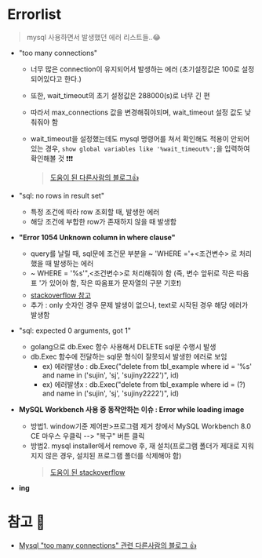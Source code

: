 # Errorlist
> mysql 사용하면서 발생했던 에러 리스트들..😂

+ "too many connections"     

   + 너무 많은 connection이 유지되어서 발생하는 에러 (초기설정값은 100로 설정되어있다고 한다.)   

   + 또한, wait_timeout의 초기 설정값은 288000(s)로 너무 긴 편
   + 따라서 max_connections 값을 변경해줘야되며, wait_timeout 설정 값도 낮춰줘야 함
   + wait_timeout을 설정했는데도 mysql 명령어를 쳐서 확인해도 적용이 안되어있는 경우, `show global variables like '%wait_timeout%';`을 입력하여 확인해볼 것 ❗❗❗
      > [도움이 된 다른사람의 블로그👍](https://velog.io/@army262/mysql-waittimeout)

+ "sql: no rows in result set"
   + 특정 조건에 따라 row 조회할 때, 발생한 에러
   + 해당 조건에 부합한 row가 존재하지 않을 때 발생함

+ **"Error 1054 Unknown column in where clause"**
   + query를 날릴 때, sql문에 조건문 부분을 ~ 'WHERE ='+<조건변수> 로 처리 했을 때 발생하는 에러
   + ~ WHERE = '%s'",<조건변수>로 처리해줘야 함 (즉, 변수 앞뒤로 작은 따옴표 '가 있어야 함, 작은 따옴표가 문자열의 구분 기호❗)
   + [stackoverflow 참고](https://stackoverflow.com/questions/61848379/error-1054-unknown-column-in-where-clause)
   + 추가 : only 숫자인 경우 문제 발생이 없으나, text로 시작된 경우 해당 에러가 발생함

+ "sql: expected 0 arguments, got 1"
   + golang으로 db.Exec 함수 사용해서 DELETE sql문 수행시 발생
   + db.Exec 함수에 전달하는 sql문 형식이 잘못되서 발생한 에러로 보임
      + ex) 에러발생o : db.Exec("delete from tbl_example where id = '%s' and name in ('sujin', 'sj', 'sujiny2222')", id)
      + ex) 에러발생x : db.Exec("delete from tbl_example where id = (?) and name in ('sujin', 'sj', 'sujiny2222')", id)

+ **MySQL Workbench 사용 중 동작안하는 이슈 : Error while loading image**
   + 방법1. window기준 제어판>프로그램 제거 창에서 MySQL Workbench 8.0 CE 마우스 우클릭 --> "복구" 버튼 클릭
   + 방법2. mysql installer에서 remove 후, 재 설치(프로그램 폴더가 제대로 지워지지 않은 경우, 설치된 프로그램 폴더를 삭제해야 함)
      > [도움이 된 stackoverflow](https://stackoverflow.com/questions/44690836/how-to-solve-mysql-error-which-occurs-while-loading-image)

+ **ing**


# 참고 💫
+ [Mysql "too many connections" 관련 다른사람의 블로그 👍](https://plogger.tistory.com/entry/MySQL-Too-many-connections-Max-Connection-%EC%A1%B0%EC%A0%95)
